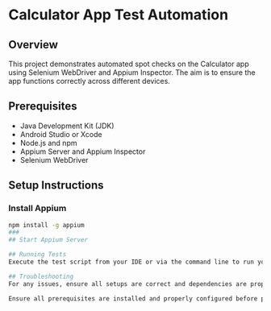 # Calculator App Test Automation

## Overview
This project demonstrates automated spot checks on the Calculator app using Selenium WebDriver and Appium Inspector. The aim is to ensure the app functions correctly across different devices.

## Prerequisites
- Java Development Kit (JDK)
- Android Studio or Xcode
- Node.js and npm
- Appium Server and Appium Inspector
- Selenium WebDriver

## Setup Instructions

### Install Appium
```bash
npm install -g appium
### 
## Start Appium Server

## Running Tests
Execute the test script from your IDE or via the command line to run your tests.

## Troubleshooting
For any issues, ensure all setups are correct and dependencies are properly installed

Ensure all prerequisites are installed and properly configured before proceeding.
